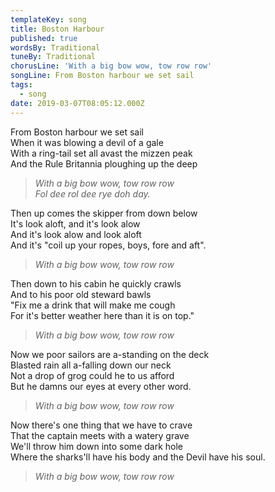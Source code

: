 ```yaml
---
templateKey: song
title: Boston Harbour
published: true
wordsBy: Traditional
tuneBy: Traditional
chorusLine: 'With a big bow wow, tow row row'
songLine: From Boston harbour we set sail
tags:
  - song
date: 2019-03-07T08:05:12.000Z
---
```

From Boston harbour we set sail\
When it was blowing a devil of a gale\
With a ring-tail set all avast the mizzen peak\
And the Rule Britannia ploughing up the deep

> _With a big bow wow, tow row row_\
> _Fol dee rol dee rye doh day._

Then up comes the skipper from down below\
It's look aloft, and it's look alow\
And it's look alow and look aloft\
And it's "coil up your ropes, boys, fore and aft".

> _With a big bow wow, tow row row_

Then down to his cabin he quickly crawls\
And to his poor old steward bawls\
"Fix me a drink that will make me cough\
For it's better weather here than it is on top."

> _With a big bow wow, tow row row_

Now we poor sailors are a-standing on the deck\
Blasted rain all a-falling down our neck\
Not a drop of grog could he to us afford\
But he damns our eyes at every other word.

> _With a big bow wow, tow row row_

Now there's one thing that we have to crave\
That the captain meets with a watery grave\
We'll throw him down into some dark hole\
Where the sharks'll have his body and the Devil have his soul.

> _With a big bow wow, tow row row_